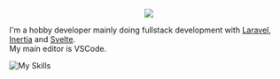 <p align="center">
  <img src="https://streak-stats.demolab.com?user=TheBlckbird&theme=transparent&hide_border=true" />
</p>

I'm a hobby developer mainly doing fullstack development with [Laravel](https://laravel.com/), [Inertia](https://inertiajs.com/) and [Svelte](https://svelte.dev).  
My main editor is VSCode.

![My Skills](https://skillicons.dev/icons?i=html,css,scss,js,ts,svelte,rust,php,laravel,vscode&theme=light&perline=7)
